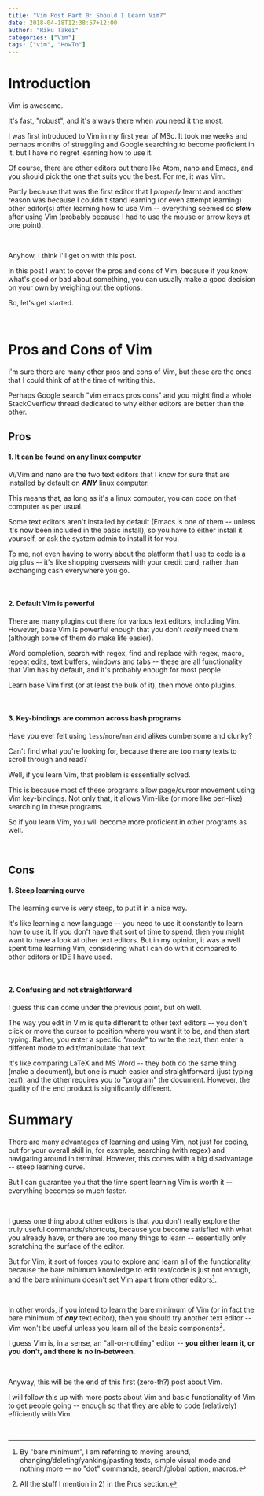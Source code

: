 ```yaml
---
title: "Vim Post Part 0: Should I Learn Vim?"
date: 2018-04-18T12:38:57+12:00
author: "Riku Takei"
categories: ["Vim"]
tags: ["vim", "HowTo"]
---
```


# Introduction

Vim is awesome.

It's fast, "robust", and it's always there when you need it the most.

I was first introduced to Vim in my first year of MSc.
It took me weeks and perhaps months of struggling and Google searching to become proficient in it, but I have no regret learning how to use it.

Of course, there are other editors out there like Atom, nano and Emacs, and you should pick the one that suits you the best.
For me, it was Vim.

Partly because that was the first editor that I *properly* learnt and another reason was because I couldn't stand learning (or even attempt learning) other editor(s) after learning how to use Vim -- everything seemed so __*slow*__ after using Vim (probably because I had to use the mouse or arrow keys at one point).

&nbsp;

Anyhow, I think I'll get on with this post.

In this post I want to cover the pros and cons of Vim, because if you know what's good or bad about something, you can usually make a good decision on your own by weighing out the options.

So, let's get started.

&nbsp;

# Pros and Cons of Vim

I'm sure there are many other pros and cons of Vim, but these are the ones that I could think of at the time of writing this.

Perhaps Google search "vim emacs pros cons" and you might find a whole StackOverflow thread dedicated to why either editors are better than the other.

## Pros

#### 1. It can be found on any linux computer

Vi/Vim and nano are the two text editors that I know for sure that are installed by default on __*ANY*__ linux computer.

This means that, as long as it's a linux computer, you can code on that computer as per usual.

Some text editors aren't installed by default (Emacs is one of them -- unless it's now been included in the basic install), so you have to either install it yourself, or ask the system admin to install it for you.

To me, not even having to worry about the platform that I use to code is a big plus -- it's like shopping overseas with your credit card, rather than exchanging cash everywhere you go.

&nbsp;

#### 2. Default Vim is powerful

There are many plugins out there for various text editors, including Vim.
However, base Vim is powerful enough that you don't _really_ need them (although some of them do make life easier).

Word completion, search with regex, find and replace with regex, macro, repeat edits, text buffers, windows and tabs -- these are all functionality that Vim has by default, and it's probably enough for most people.

Learn base Vim first (or at least the bulk of it), then move onto plugins.

&nbsp;

#### 3. Key-bindings are common across bash programs

Have you ever felt using `less`/`more`/`man` and alikes cumbersome and clunky?

Can't find what you're looking for, because there are too many texts to scroll through and read?

Well, if you learn Vim, that problem is essentially solved.

This is because most of these programs allow page/cursor movement using Vim key-bindings.
Not only that, it allows Vim-like (or more like perl-like) searching in these programs.

So if you learn Vim, you will become more proficient in other programs as well.

&nbsp;

## Cons

#### 1. Steep learning curve

The learning curve is very steep, to put it in a nice way.

It's like learning a new language -- you need to use it constantly to learn how to use it.
If you don't have that sort of time to spend, then you might want to have a look at other text editors.
But in my opinion, it was a well spent time learning Vim, considering what I can do with it compared to other editors or IDE I have used.

&nbsp;

#### 2. Confusing and not straightforward

I guess this can come under the previous point, but oh well.

The way you edit in Vim is quite different to other text editors -- you don't click or move the cursor to position where you want it to be, and then start typing.
Rather, you enter a specific _"mode"_ to write the text, then enter a different mode to edit/manipulate that text.

It's like comparing LaTeX and MS Word -- they both do the same thing (make a document), but one is much easier and straightforward (just typing text), and the other requires you to "program" the document.
However, the quality of the end product is significantly different.

# Summary

There are many advantages of learning and using Vim, not just for coding, but for your overall skill in, for example, searching (with regex) and navigating around in terminal.
However, this comes with a big disadvantage -- steep learning curve.

But I can guarantee you that the time spent learning Vim is worth it -- everything becomes so much faster.

&nbsp;

I guess one thing about other editors is that you don't really explore the truly useful commands/shortcuts, because you become satisfied with what you already have, or there are too many things to learn -- essentially only scratching the surface of the editor.

But for Vim, it sort of forces you to explore and learn all of the functionality, because the bare minimum knowledge  to edit text/code is just not enough, and the bare minimum doesn't set Vim apart from other editors[^1].

[^1]: By "bare minimum", I am referring to moving around, changing/deleting/yanking/pasting texts, simple visual mode and nothing more -- no "dot" commands, search/global option, macros.

&nbsp;

In other words, if you intend to learn the bare minimum of Vim (or in fact the bare minimum of __*any*__ text editor), then you should try another text editor -- Vim won't be useful unless you learn all of the basic components[^2].

[^2]: All the stuff I mention in 2) in the Pros section.

I guess Vim is, in a sense, an "all-or-nothing" editor -- **you either learn it, or you don't, and there is no in-between**.

&nbsp;

Anyway, this will be the end of this first (zero-th?) post about Vim.

I will follow this up with more posts about Vim and basic functionality of Vim to get people going -- enough so that they are able to code (relatively) efficiently with Vim.

&nbsp;

